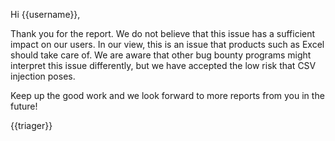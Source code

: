 Hi {{username}},

Thank you for the report. We do not believe that this issue has a sufficient impact on our users. In our view, this is an issue that products such as Excel should take care of. We are aware that other bug bounty programs might interpret this issue differently, but we have accepted the low risk that CSV injection poses.

Keep up the good work and we look forward to more reports from you in the future!

{{triager}}